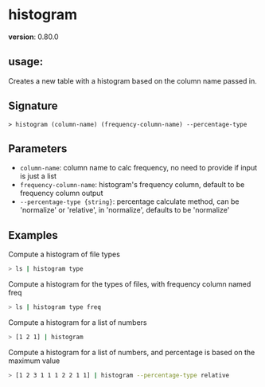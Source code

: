 # histogram

**version**: 0.80.0

## **usage**:

Creates a new table with a histogram based on the column name passed in.

## Signature

`> histogram (column-name) (frequency-column-name) --percentage-type`

## Parameters

- `column-name`: column name to calc frequency, no need to provide if input is just a list
- `frequency-column-name`: histogram's frequency column, default to be frequency column output
- `--percentage-type {string}`: percentage calculate method, can be 'normalize' or 'relative', in 'normalize', defaults to be 'normalize'

## Examples

Compute a histogram of file types

```bash
> ls | histogram type
```

Compute a histogram for the types of files, with frequency column named freq

```bash
> ls | histogram type freq
```

Compute a histogram for a list of numbers

```bash
> [1 2 1] | histogram
```

Compute a histogram for a list of numbers, and percentage is based on the maximum value

```bash
> [1 2 3 1 1 1 2 2 1 1] | histogram --percentage-type relative
```
